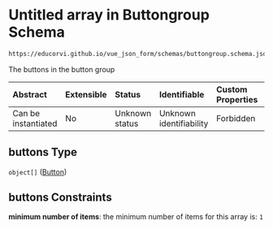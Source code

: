 # Untitled array in Buttongroup Schema

```txt
https://educorvi.github.io/vue_json_form/schemas/buttongroup.schema.json#/properties/buttons
```

The buttons in the button group

| Abstract            | Extensible | Status         | Identifiable            | Custom Properties | Additional Properties | Access Restrictions | Defined In                                                                             |
| :------------------ | :--------- | :------------- | :---------------------- | :---------------- | :-------------------- | :------------------ | :------------------------------------------------------------------------------------- |
| Can be instantiated | No         | Unknown status | Unknown identifiability | Forbidden         | Allowed               | none                | [buttongroup.schema.json\*](../schemas/buttongroup.schema.json "open original schema") |

## buttons Type

`object[]` ([Button](buttongroup-properties-buttons-button.md))

## buttons Constraints

**minimum number of items**: the minimum number of items for this array is: `1`
